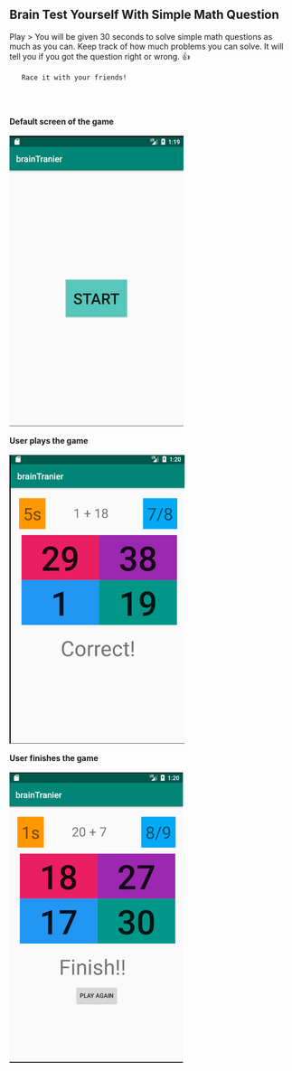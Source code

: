 ## Brain Test Yourself With Simple Math Question ##

Play > 
       You will be given 30 seconds to solve simple math questions
       as much as you can. Keep track of how much problems you can solve.
       It will tell you if you got the question right or wrong. :+1:
       
       Race it with your friends! 

<br>
<br>

**Default screen of the game** <br>
<br>
![](/start.png)

**User plays the game** <br>
<br>
![](/game.png)

**User finishes the game** <br>
<br>
![](/done.png)
